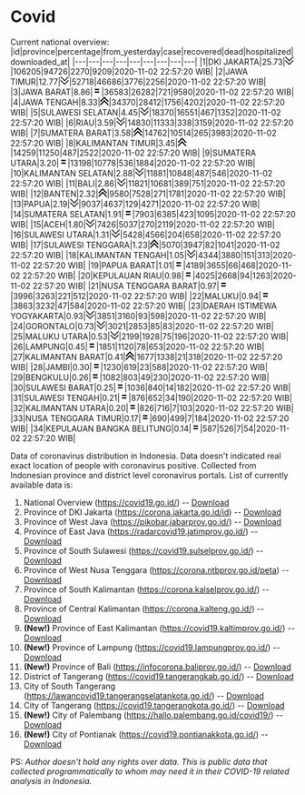 # Covid
Current national overview:
|id|province|percentage|from_yesterday|case|recovered|dead|hospitalized|downloaded_at|
|---|---|---|---|---|---|---|---|---|
|1|DKI JAKARTA|25.73|![down](https://github.com/ariefrachmannn/covid/raw/master/img/rsz_down.png)|106205|94726|2270|9209|2020-11-02 22:57:20 WIB|
|2|JAWA TIMUR|12.77|![down](https://github.com/ariefrachmannn/covid/raw/master/img/rsz_down.png)|52718|46686|3776|2256|2020-11-02 22:57:20 WIB|
|3|JAWA BARAT|8.86|![equal](https://github.com/ariefrachmannn/covid/raw/master/img/rsz_equal.png)|36583|26282|721|9580|2020-11-02 22:57:20 WIB|
|4|JAWA TENGAH|8.33|![up](https://github.com/ariefrachmannn/covid/raw/master/img/rsz_img_186982.png)|34370|28412|1756|4202|2020-11-02 22:57:20 WIB|
|5|SULAWESI SELATAN|4.45|![down](https://github.com/ariefrachmannn/covid/raw/master/img/rsz_down.png)|18370|16551|467|1352|2020-11-02 22:57:20 WIB|
|6|RIAU|3.59|![down](https://github.com/ariefrachmannn/covid/raw/master/img/rsz_down.png)|14830|11333|338|3159|2020-11-02 22:57:20 WIB|
|7|SUMATERA BARAT|3.58|![up](https://github.com/ariefrachmannn/covid/raw/master/img/rsz_img_186982.png)|14762|10514|265|3983|2020-11-02 22:57:20 WIB|
|8|KALIMANTAN TIMUR|3.45|![up](https://github.com/ariefrachmannn/covid/raw/master/img/rsz_img_186982.png)|14259|11250|487|2522|2020-11-02 22:57:20 WIB|
|9|SUMATERA UTARA|3.20|![equal](https://github.com/ariefrachmannn/covid/raw/master/img/rsz_equal.png)|13198|10778|536|1884|2020-11-02 22:57:20 WIB|
|10|KALIMANTAN SELATAN|2.88|![down](https://github.com/ariefrachmannn/covid/raw/master/img/rsz_down.png)|11881|10848|487|546|2020-11-02 22:57:20 WIB|
|11|BALI|2.86|![down](https://github.com/ariefrachmannn/covid/raw/master/img/rsz_down.png)|11821|10681|389|751|2020-11-02 22:57:20 WIB|
|12|BANTEN|2.32|![up](https://github.com/ariefrachmannn/covid/raw/master/img/rsz_img_186982.png)|9580|7528|271|1781|2020-11-02 22:57:20 WIB|
|13|PAPUA|2.19|![down](https://github.com/ariefrachmannn/covid/raw/master/img/rsz_down.png)|9037|4637|129|4271|2020-11-02 22:57:20 WIB|
|14|SUMATERA SELATAN|1.91|![equal](https://github.com/ariefrachmannn/covid/raw/master/img/rsz_equal.png)|7903|6385|423|1095|2020-11-02 22:57:20 WIB|
|15|ACEH|1.80|![down](https://github.com/ariefrachmannn/covid/raw/master/img/rsz_down.png)|7426|5037|270|2119|2020-11-02 22:57:20 WIB|
|16|SULAWESI UTARA|1.31|![down](https://github.com/ariefrachmannn/covid/raw/master/img/rsz_down.png)|5428|4566|204|658|2020-11-02 22:57:20 WIB|
|17|SULAWESI TENGGARA|1.23|![up](https://github.com/ariefrachmannn/covid/raw/master/img/rsz_img_186982.png)|5070|3947|82|1041|2020-11-02 22:57:20 WIB|
|18|KALIMANTAN TENGAH|1.05|![down](https://github.com/ariefrachmannn/covid/raw/master/img/rsz_down.png)|4344|3880|151|313|2020-11-02 22:57:20 WIB|
|19|PAPUA BARAT|1.01|![equal](https://github.com/ariefrachmannn/covid/raw/master/img/rsz_equal.png)|4189|3655|66|468|2020-11-02 22:57:20 WIB|
|20|KEPULAUAN RIAU|0.98|![equal](https://github.com/ariefrachmannn/covid/raw/master/img/rsz_equal.png)|4025|2668|94|1263|2020-11-02 22:57:20 WIB|
|21|NUSA TENGGARA BARAT|0.97|![equal](https://github.com/ariefrachmannn/covid/raw/master/img/rsz_equal.png)|3996|3263|221|512|2020-11-02 22:57:20 WIB|
|22|MALUKU|0.94|![equal](https://github.com/ariefrachmannn/covid/raw/master/img/rsz_equal.png)|3863|3232|47|584|2020-11-02 22:57:20 WIB|
|23|DAERAH ISTIMEWA YOGYAKARTA|0.93|![down](https://github.com/ariefrachmannn/covid/raw/master/img/rsz_down.png)|3851|3160|93|598|2020-11-02 22:57:20 WIB|
|24|GORONTALO|0.73|![down](https://github.com/ariefrachmannn/covid/raw/master/img/rsz_down.png)|3021|2853|85|83|2020-11-02 22:57:20 WIB|
|25|MALUKU UTARA|0.53|![down](https://github.com/ariefrachmannn/covid/raw/master/img/rsz_down.png)|2199|1928|75|196|2020-11-02 22:57:20 WIB|
|26|LAMPUNG|0.45|![equal](https://github.com/ariefrachmannn/covid/raw/master/img/rsz_equal.png)|1851|1120|78|653|2020-11-02 22:57:20 WIB|
|27|KALIMANTAN BARAT|0.41|![up](https://github.com/ariefrachmannn/covid/raw/master/img/rsz_img_186982.png)|1677|1338|21|318|2020-11-02 22:57:20 WIB|
|28|JAMBI|0.30|![equal](https://github.com/ariefrachmannn/covid/raw/master/img/rsz_equal.png)|1230|619|23|588|2020-11-02 22:57:20 WIB|
|29|BENGKULU|0.26|![equal](https://github.com/ariefrachmannn/covid/raw/master/img/rsz_equal.png)|1082|803|49|230|2020-11-02 22:57:20 WIB|
|30|SULAWESI BARAT|0.25|![equal](https://github.com/ariefrachmannn/covid/raw/master/img/rsz_equal.png)|1036|840|14|182|2020-11-02 22:57:20 WIB|
|31|SULAWESI TENGAH|0.21|![equal](https://github.com/ariefrachmannn/covid/raw/master/img/rsz_equal.png)|876|652|34|190|2020-11-02 22:57:20 WIB|
|32|KALIMANTAN UTARA|0.20|![equal](https://github.com/ariefrachmannn/covid/raw/master/img/rsz_equal.png)|826|716|7|103|2020-11-02 22:57:20 WIB|
|33|NUSA TENGGARA TIMUR|0.17|![equal](https://github.com/ariefrachmannn/covid/raw/master/img/rsz_equal.png)|690|499|7|184|2020-11-02 22:57:20 WIB|
|34|KEPULAUAN BANGKA BELITUNG|0.14|![equal](https://github.com/ariefrachmannn/covid/raw/master/img/rsz_equal.png)|587|526|7|54|2020-11-02 22:57:20 WIB|

Data of coronavirus distribution in Indonesia. Data doesn't indicated real exact location of people with coronavirus positive. Collected from Indonesian province and district level coronavirus portals. List of currently available data is:
1. National Overview (https://covid19.go.id/) -- [Download](https://www.dropbox.com/s/66ly270fw4y76fx/covid_nasional.csv?dl=0)
2. Province of DKI Jakarta (https://corona.jakarta.go.id/id) -- [Download](https://riwayat-file-covid-19-dki-jakarta-jakartagis.hub.arcgis.com/)
3. Province of West Java (https://pikobar.jabarprov.go.id/) -- [Download](https://www.dropbox.com/s/alg0zp60fylq6cn/covid_jabar.csv?dl=0)
4. Province of East Java (https://radarcovid19.jatimprov.go.id/) -- [Download](https://www.dropbox.com/sh/e7vtgcnl4ckbvr4/AADo9UMRDZvrhHn66qTHZOvNa?dl=0)
5. Province of South Sulawesi (https://covid19.sulselprov.go.id/) -- [Download](https://www.dropbox.com/s/z5ek23lwcztj7z7/covid_sulsel.csv?dl=0)
6. Province of West Nusa Tenggara (https://corona.ntbprov.go.id/peta) -- [Download](https://www.dropbox.com/s/4p2k93n42xx0c00/covid_ntb.csv?dl=0)
7. Province of South Kalimantan (https://corona.kalselprov.go.id/) -- [Download](https://www.dropbox.com/sh/7aa2kvz8lb04pzz/AADH1Oj5oFMw2mp-D3JStPRsa?dl=0)
8. Province of Central Kalimantan (https://corona.kalteng.go.id/) -- [Download](https://www.dropbox.com/s/9q01v5r3ys2ozk4/covid_kalteng.csv?dl=0)
9. **(New!)** Province of East Kalimantan (https://covid19.kaltimprov.go.id/) -- [Download](https://www.dropbox.com/sh/qhpxj532nm80goa/AAB6ek_fp1__ieTR0TFQpfIga?dl=0)
10. **(New!)** Province of Lampung (https://covid19.lampungprov.go.id/) -- [Download](https://www.dropbox.com/s/ecuew6oa9kzwqwx/covid_lampung.csv?dl=0)
11. **(New!)** Province of Bali (https://infocorona.baliprov.go.id/) -- [Download](https://www.dropbox.com/sh/iceiwun4ufttmiu/AAC7dSRMpfTjPI1Lfzw-LeCUa?dl=0)
12. District of Tangerang (https://covid19.tangerangkab.go.id/) -- [Download](https://www.dropbox.com/sh/yxovyy6sy5bnz4p/AACZzVHinisKmz8oQWyQJ3nua?dl=0)
13. City of South Tangerang (https://lawancovid19.tangerangselatankota.go.id/) -- [Download](https://www.dropbox.com/s/zlvxo4ivswdzmle/covid_tangsel.csv?dl=0)
14. City of Tangerang (https://covid19.tangerangkota.go.id/) -- [Download](https://www.dropbox.com/s/e53224kvdrpjzy0/covid_tangkot.csv?dl=0)
15. **(New!)** City of Palembang (https://hallo.palembang.go.id/covid19/) -- [Download](https://www.dropbox.com/sh/oj17bhwhlpjht9e/AABZEG-OiaSaFvikATDx6coEa?dl=0)
16. **(New!)** City of Pontianak (https://covid19.pontianakkota.go.id/) -- [Download](https://www.dropbox.com/sh/66if3y4ly51j4sh/AADQ-zwLGa7Kz4ZzJgDw2-3na?dl=0)

PS: *Author doesn't hold any rights over data. This is public data that collected programmatically to whom may need it in their COVID-19 related analysis in Indonesia.*

